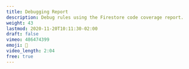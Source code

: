 ```yaml
---
title: Debugging Report
description: Debug rules using the Firestore code coverage report.
weight: 43
lastmod: 2020-11-20T10:11:30-02:00
draft: false
vimeo: 486474399
emoji: 🧪
video_length: 2:04
free: true
---
```

